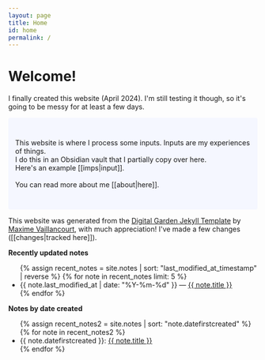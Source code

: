 ```yaml
---
layout: page
title: Home
id: home
permalink: /
---
```

# Welcome!

I finally created this website (April 2024).  I'm still testing it though, so it's going to be messy for at least a few days. 

<!-- Testing comment here -->

<p style="padding: 3em 1em; background: #f5f7ff; border-radius: 4px;">
  This website is where I process some inputs. Inputs are my experiences of things.
  <br>
  I do this in an Obsidian vault that I partially copy over here.
  <br>
  Here's an example [[imps|input]].
  <br>
  <br>
  You can read more about me [[about|here]].
</p>

This website was generated from the [Digital Garden Jekyll Template](https://github.com/maximevaillancourt/digital-garden-jekyll-template) by [Maxime Vaillancourt](https://github.com/maximevaillancourt), with much appreciation! I've made a few changes ([[changes|tracked here]]).

<strong>Recently updated notes</strong>

<ul>
  {% assign recent_notes = site.notes | sort: "last_modified_at_timestamp" | reverse %}
  {% for note in recent_notes limit: 5 %}
    <li>
      {{ note.last_modified_at | date: "%Y-%m-%d" }} — <a class="internal-link" href="{{ site.baseurl }}{{ note.url }}">{{ note.title }}</a>
    </li>
  {% endfor %}
</ul>

<strong>Notes by date created</strong>

<ul>
  {% assign recent_notes2 = site.notes | sort: "note.datefirstcreated" %}
  {% for note in recent_notes2 %}
    <li>
      {{ note.datefirstcreated }}: <a class="internal-link" href="{{ site.baseurl }}{{ note.url }}">{{ note.title }}</a> 
    </li>
  {% endfor %}
</ul>

<style>
  .wrapper {
    max-width: 46em;
  }
</style>
